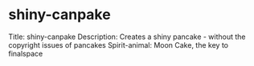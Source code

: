 # shiny-canpake

Title: shiny-canpake
Description: Creates a shiny pancake - without the copyright issues of pancakes
Spirit-animal: Moon Cake, the key to finalspace
